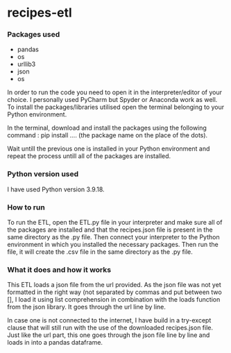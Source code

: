 # recipes-etl

### Packages used
- pandas
- os
- urllib3
- json
- os

In order to run the code you need to open it in the interpreter/editor of your choice. I personally used PyCharm but Spyder or Anaconda work as well. To install the packages/libraries utilised open the terminal belonging to your Python environment.

In the terminal, download and install the packages using the following command : pip install .... (the package name on the place of the dots).

Wait untill the previous one is installed in your Python environment and repeat the process untill all of the packages are installed. 


### Python version used
I have used Python version 3.9.18.

### How to run

To run the ETL, open the ETL.py file in your interpreter and make sure all of the packages are installed and that the recipes.json file is present in the same directory as the .py file. Then connect your interpreter to the Python environment in which you installed the necessary packages. Then run the file, it will create the .csv file in the same directory as the .py file. 

### What it does and how it works

This ETL loads a json file from the url provided. As the json file was not yet formatted in the right way (not separated by commas and put between two [], I load it using list comprehension in combination with the loads function from the json library. It goes through the url line by line. 

In case one is not connected to the internet, I have build in a try-except clause that will still run with the use of the downloaded recipes.json file. Just like the url part, this one goes through the json file line by line and loads in into a pandas dataframe. 
